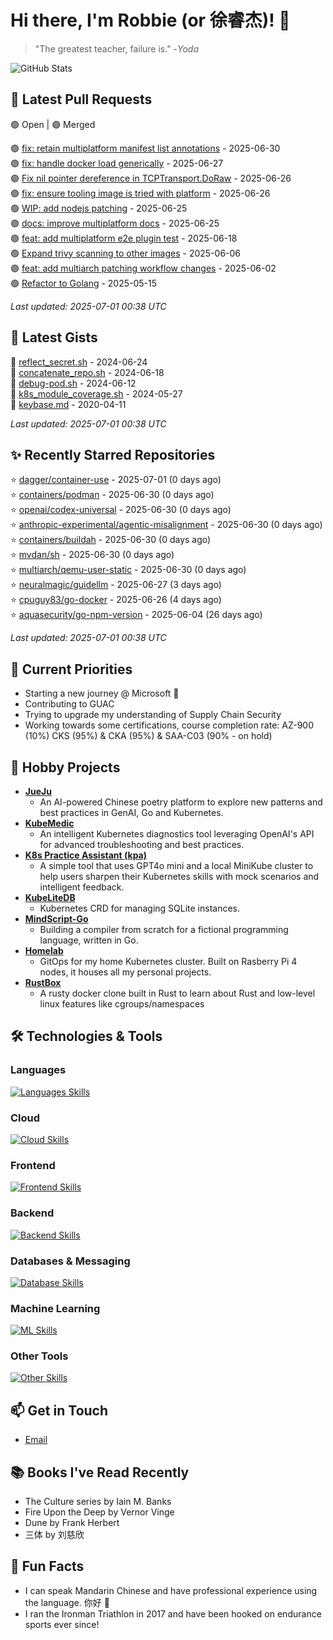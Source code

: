 # Hi there, I'm Robbie (or 徐睿杰)! 👋

> "The greatest teacher, failure is." -_Yoda_

![GitHub Stats](https://github-readme-stats.vercel.app/api?username=robert-cronin&show_icons=true&theme=radical)

<!-- START_SECTION:prs -->
## 🔄 Latest Pull Requests

🟢 Open | 🟣 Merged

🟢 [fix: retain multiplatform manifest list annotations](https://github.com/project-copacetic/copacetic/pull/1120) - 2025-06-30<br>
🟣 [fix: handle docker load generically](https://github.com/project-copacetic/copacetic/pull/1059) - 2025-06-27<br>
🟣 [Fix nil pointer dereference in TCPTransport.DoRaw](https://github.com/cpuguy83/go-docker/pull/16) - 2025-06-26<br>
🟣 [fix: ensure tooling image is tried with platform](https://github.com/project-copacetic/copacetic/pull/1134) - 2025-06-26<br>
🟢 [WIP: add nodejs patching](https://github.com/project-copacetic/copacetic/pull/1090) - 2025-06-25<br>
🟣 [docs: improve multiplatform docs](https://github.com/project-copacetic/copacetic/pull/1129) - 2025-06-25<br>
🟣 [feat: add multiplatform e2e plugin test](https://github.com/project-copacetic/copacetic/pull/1114) - 2025-06-18<br>
🟢 [Expand trivy scanning to other images](https://github.com/kaito-project/kaito/pull/1161) - 2025-06-06<br>
🟣 [feat: add multiarch patching workflow changes](https://github.com/project-copacetic/copacetic/pull/1067) - 2025-06-02<br>
🟢 [Refactor to Golang](https://github.com/sozercan/guac-ai-mole/pull/12) - 2025-05-15<br>

*Last updated: 2025-07-01 00:38 UTC*<!-- END_SECTION:prs -->

<!-- START_SECTION:gists -->
## 📜 Latest Gists

📜 [reflect_secret.sh](https://gist.github.com/robert-cronin/c4df6777ba61bacd45a4bd67b5ea5b34) - 2024-06-24<br>
📜 [concatenate_repo.sh](https://gist.github.com/robert-cronin/02215e61893d6616fc0d269e829b50ed) - 2024-06-18<br>
📜 [debug-pod.sh](https://gist.github.com/robert-cronin/0a76a112fe444bccd50cb7ac56e8b1b5) - 2024-06-12<br>
📜 [k8s_module_coverage.sh](https://gist.github.com/robert-cronin/150e3044b916ebe597478b1294f97da8) - 2024-05-27<br>
📜 [keybase.md](https://gist.github.com/robert-cronin/a8474252ac7483f7c1de43dd8a7308e3) - 2020-04-11<br>

*Last updated: 2025-07-01 00:38 UTC*<!-- END_SECTION:gists -->

<!-- START_SECTION:starred -->
## ✨ Recently Starred Repositories

⭐ [dagger/container-use](https://github.com/dagger/container-use) - 2025-07-01 (0 days ago)<br>
⭐ [containers/podman](https://github.com/containers/podman) - 2025-06-30 (0 days ago)<br>
⭐ [openai/codex-universal](https://github.com/openai/codex-universal) - 2025-06-30 (0 days ago)<br>
⭐ [anthropic-experimental/agentic-misalignment](https://github.com/anthropic-experimental/agentic-misalignment) - 2025-06-30 (0 days ago)<br>
⭐ [containers/buildah](https://github.com/containers/buildah) - 2025-06-30 (0 days ago)<br>
⭐ [mvdan/sh](https://github.com/mvdan/sh) - 2025-06-30 (0 days ago)<br>
⭐ [multiarch/qemu-user-static](https://github.com/multiarch/qemu-user-static) - 2025-06-30 (0 days ago)<br>
⭐ [neuralmagic/guidellm](https://github.com/neuralmagic/guidellm) - 2025-06-27 (3 days ago)<br>
⭐ [cpuguy83/go-docker](https://github.com/cpuguy83/go-docker) - 2025-06-26 (4 days ago)<br>
⭐ [aquasecurity/go-npm-version](https://github.com/aquasecurity/go-npm-version) - 2025-06-04 (26 days ago)<br>

*Last updated: 2025-07-01 00:38 UTC*<!-- END_SECTION:starred -->

## 🔭 Current Priorities

- Starting a new journey @ Microsoft 🚀
- Contributing to GUAC
- Trying to upgrade my understanding of Supply Chain Security
- Working towards some certifications, course completion rate: AZ-900 (10%) CKS (95%) & CKA (95%) & SAA-C03 (90% - on hold)

## 🚀 Hobby Projects

- [**JueJu**](https://github.com/robert-cronin/jueju)
  - An AI-powered Chinese poetry platform to explore new patterns and best practices in GenAI, Go and Kubernetes.
- [**KubeMedic**](https://github.com/robert-cronin/kubemedic)
  - An intelligent Kubernetes diagnostics tool leveraging OpenAI's API for advanced troubleshooting and best practices.
- [**K8s Practice Assistant (kpa)**](https://github.com/robert-cronin/kpa)
  - A simple tool that uses GPT4o mini and a local MiniKube cluster to help users sharpen their Kubernetes skills with mock scenarios and intelligent feedback.
- [**KubeLiteDB**](https://github.com/robert-cronin/KubeLiteDB)
  - Kubernetes CRD for managing SQLite instances.
- [**MindScript-Go**](https://github.com/robert-cronin/mindscript-go)
  - Building a compiler from scratch for a fictional programming language, written in Go.
- [**Homelab**](https://github.com/robert-cronin/homelab)
  - GitOps for my home Kubernetes cluster. Built on Rasberry Pi 4 nodes, it houses all my personal projects.
- [**RustBox**](https://github.com/robert-cronin/rust-box)
  - A rusty docker clone built in Rust to learn about Rust and low-level linux features like cgroups/namespaces

## 🛠️ Technologies & Tools

### Languages

[![Languages Skills](https://skillicons.dev/icons?i=go,typescript,python,bash)](https://skillicons.dev)

### Cloud

[![Cloud Skills](https://skillicons.dev/icons?i=kubernetes,aws,linux,terraform,githubactions,jenkins)](https://skillicons.dev)

### Frontend

[![Frontend Skills](https://skillicons.dev/icons?i=mui,react,redux,figma,styledcomponents,nextjs,vite,css,html,ts)](https://skillicons.dev)

### Backend

[![Backend Skills](https://skillicons.dev/icons?i=nodejs,fastapi,express,postgres,python)](https://skillicons.dev)

### Databases & Messaging

[![Database Skills](https://skillicons.dev/icons?i=mongodb,postgresql,mysql,redis,rabbitmq,kafka)](https://skillicons.dev)

### Machine Learning

[![ML Skills](https://skillicons.dev/icons?i=tensorflow,elasticsearch,pytorch,opencv)](https://skillicons.dev)

### Other Tools

[![Other Skills](https://skillicons.dev/icons?i=vscode,git,docker,jest,cypress,grafana,prometheus,bash)](https://skillicons.dev)

## 📫 Get in Touch

- [Email](mailto:robert.cronin@uqconnect.edu.au)

## 📚 Books I've Read Recently

- The Culture series by Iain M. Banks
- Fire Upon the Deep by Vernor Vinge
- Dune by Frank Herbert
- 三体 by 刘慈欣

## 🌟 Fun Facts

- I can speak Mandarin Chinese and have professional experience using the language. 你好 👋
- I ran the Ironman Triathlon in 2017 and have been hooked on endurance sports ever since!
